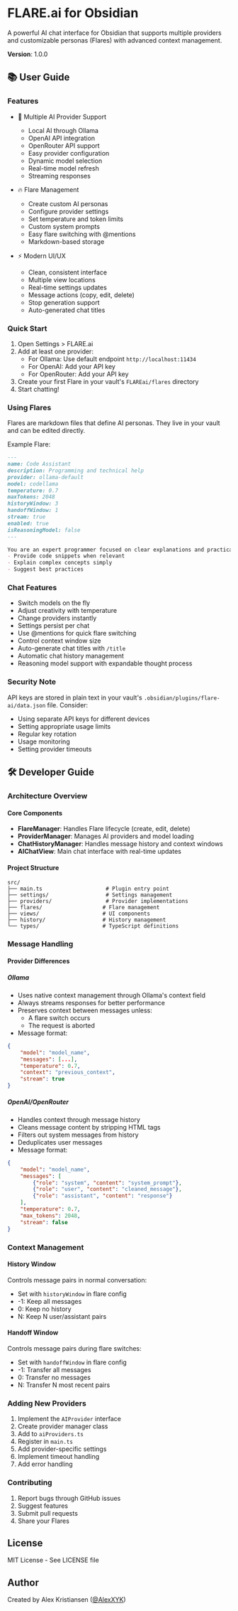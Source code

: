 # FLARE.ai for Obsidian

A powerful AI chat interface for Obsidian that supports multiple providers and customizable personas (Flares) with advanced context management.

**Version**: 1.0.0

## 📚 User Guide

### Features
- 🤖 Multiple AI Provider Support
  - Local AI through Ollama
  - OpenAI API integration
  - OpenRouter API support
  - Easy provider configuration
  - Dynamic model selection
  - Real-time model refresh
  - Streaming responses

- 🔥 Flare Management
  - Create custom AI personas
  - Configure provider settings
  - Set temperature and token limits
  - Custom system prompts
  - Easy flare switching with @mentions
  - Markdown-based storage

- ⚡ Modern UI/UX
  - Clean, consistent interface
  - Multiple view locations
  - Real-time settings updates
  - Message actions (copy, edit, delete)
  - Stop generation support
  - Auto-generated chat titles

### Quick Start
1. Open Settings > FLARE.ai
2. Add at least one provider:
   - For Ollama: Use default endpoint `http://localhost:11434`
   - For OpenAI: Add your API key
   - For OpenRouter: Add your API key
3. Create your first Flare in your vault's `FLAREai/flares` directory
4. Start chatting!

### Using Flares
Flares are markdown files that define AI personas. They live in your vault and can be edited directly.

Example Flare:
```markdown
---
name: Code Assistant
description: Programming and technical help
provider: ollama-default
model: codellama
temperature: 0.7
maxTokens: 2048
historyWindow: 3
handoffWindow: 1
stream: true
enabled: true
isReasoningModel: false
---

You are an expert programmer focused on clear explanations and practical examples.
- Provide code snippets when relevant
- Explain complex concepts simply
- Suggest best practices
```

### Chat Features
- Switch models on the fly
- Adjust creativity with temperature
- Change providers instantly
- Settings persist per chat
- Use @mentions for quick flare switching
- Control context window size
- Auto-generate chat titles with `/title`
- Automatic chat history management
- Reasoning model support with expandable thought process

### Security Note
API keys are stored in plain text in your vault's `.obsidian/plugins/flare-ai/data.json` file. Consider:
- Using separate API keys for different devices
- Setting appropriate usage limits
- Regular key rotation
- Usage monitoring
- Setting provider timeouts

## 🛠️ Developer Guide

### Architecture Overview

#### Core Components
- **FlareManager**: Handles Flare lifecycle (create, edit, delete)
- **ProviderManager**: Manages AI providers and model loading
- **ChatHistoryManager**: Handles message history and context windows
- **AIChatView**: Main chat interface with real-time updates

#### Project Structure
```
src/
├── main.ts                    # Plugin entry point
├── settings/                  # Settings management
├── providers/                 # Provider implementations
├── flares/                   # Flare management
├── views/                    # UI components
├── history/                  # History management
└── types/                    # TypeScript definitions
```

### Message Handling

#### Provider Differences

##### Ollama
- Uses native context management through Ollama's context field
- Always streams responses for better performance
- Preserves context between messages unless:
  - A flare switch occurs
  - The request is aborted
- Message format:
```json
{
    "model": "model_name",
    "messages": [...],
    "temperature": 0.7,
    "context": "previous_context",
    "stream": true
}
```

##### OpenAI/OpenRouter
- Handles context through message history
- Cleans message content by stripping HTML tags
- Filters out system messages from history
- Deduplicates user messages
- Message format:
```json
{
    "model": "model_name",
    "messages": [
        {"role": "system", "content": "system_prompt"},
        {"role": "user", "content": "cleaned_message"},
        {"role": "assistant", "content": "response"}
    ],
    "temperature": 0.7,
    "max_tokens": 2048,
    "stream": false
}
```

### Context Management

#### History Window
Controls message pairs in normal conversation:
- Set with `historyWindow` in flare config
- -1: Keep all messages
- 0: Keep no history
- N: Keep N user/assistant pairs

#### Handoff Window
Controls message pairs during flare switches:
- Set with `handoffWindow` in flare config
- -1: Transfer all messages
- 0: Transfer no messages
- N: Transfer N most recent pairs

### Adding New Providers
1. Implement the `AIProvider` interface
2. Create provider manager class
3. Add to `aiProviders.ts`
4. Register in `main.ts`
5. Add provider-specific settings
6. Implement timeout handling
7. Add error handling

### Contributing
1. Report bugs through GitHub issues
2. Suggest features
3. Submit pull requests
4. Share your Flares

## License
MIT License - See LICENSE file

## Author
Created by Alex Kristiansen ([@AlexXYK](https://github.com/AlexXYK))
